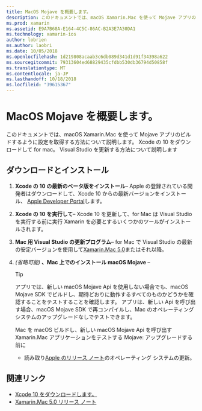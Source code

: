 ```yaml
---
title: MacOS Mojave を概要します。
description: このドキュメントでは、macOS Xamarin.Mac を使って Mojave アプリのビルドするように設定を取得する方法について説明します。 Xcode の 10 をダウンロードして for mac。 Visual Studio を更新する方法について説明します
ms.prod: xamarin
ms.assetid: E9A7B68A-E164-4C5C-86AC-B2A3E7A30DA1
ms.technology: xamarin-ios
author: lobrien
ms.author: laobri
ms.date: 10/05/2018
ms.openlocfilehash: 1d219808acaab3c6db089d341d1d91f34398a622
ms.sourcegitcommit: 79313604ed68829435cfdbb530db36794d50858f
ms.translationtype: MT
ms.contentlocale: ja-JP
ms.lasthandoff: 10/18/2018
ms.locfileid: "39615367"
---
```

# <a name="get-started-with-macos-mojave"></a>MacOS Mojave を概要します。

このドキュメントでは、macOS Xamarin.Mac を使って Mojave アプリのビルドするように設定を取得する方法について説明します。 Xcode の 10 をダウンロードして for mac。 Visual Studio を更新する方法について説明します

## <a name="download-and-install"></a>ダウンロードとインストール

1. **Xcode の 10 の最新のベータ版をインストール**– Apple の登録されている開発者はダウンロードして、Xcode 10 からの最新バージョンをインストール、 [Apple Developer Portal](https://developer.apple.com/download/)します。

2. **Xcode の 10 を実行して**– Xcode 10 を更新して、for Mac は Visual Studio を実行する前に実行 Xamarin を必要とするいくつかのツールがインストールされます。

3. **Mac 用 Visual Studio の更新プログラム**– for Mac で Visual Studio の最新の安定バージョンを使用して[Xamarin.Mac 5.0](https://developer.xamarin.com/releases/mac/xamarin.mac_5/xamarin.mac_5.0/)またはそれ以降。

4. _(省略可能)_ **、Mac 上でのインストール macOS Mojave** –

   > [!TIP]
   > アプリでは、新しい macOS Mojave Api を使用しない場合でも、macOS Mojave SDK でビルドし、期待どおりに動作するすべてのものかどうかを確認することをテストすることを確認します。 アプリは、新しい Api を呼び出す場合、macOS Mojave SDK で再コンパイルし、Mac のオペレーティング システムのアップグレードなしでテストできます。
   >
   > Mac を macOS ビルドし、新しい macOS Mojave Api を呼び出す Xamarin.Mac アプリケーションをテストする Mojave: アップグレードする前に
   >
   > - 読み取り[Apple のリリース ノート](https://developer.apple.com/download/)のオペレーティング システムの更新。

## <a name="related-links"></a>関連リンク

- [Xcode 10 をダウンロードします。](https://developer.apple.com/download/)
- [Xamarin.Mac 5.0 リリース ノート](https://developer.xamarin.com/releases/mac/xamarin.mac_5/xamarin.mac_5.0/)
